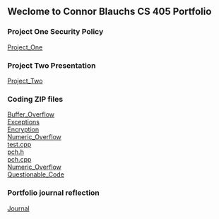 ## Weclome to Connor Blauchs CS 405 Portfolio


### Project One Security Policy
<a href="https://github.com/ConnorB123/connorb.github.io/blob/gh-pages/CS%20405%20Security%20Policy.docx">Project_One</a> <br />

### Project Two Presentation
<a href="https://github.com/ConnorB123/connorb.github.io/blob/gh-pages/CS%20405%20Project%20Two%20Presentation%20.pptx">Project_Two</a> <br />

### Coding ZIP files
<a href="https://github.com/ConnorB123/connorb.github.io/blob/gh-pages/Exceptions.zip">Buffer_Overflow</a> <br />
<a href="https://github.com/ConnorB123/connorb.github.io/blob/gh-pages/Exceptions.zip">Exceptions</a> <br />
<a href="https://github.com/ConnorB123/connorb.github.io/blob/gh-pages/Encryption.zip">Encryption</a> <br />
<a href="https://github.com/ConnorB123/connorb.github.io/blob/gh-pages/Numeric%20Overflow.sln">Numeric_Overflow</a> <br />
<a href="https://github.com/ConnorB123/connorb.github.io/blob/gh-pages/test.cpp">test.cpp</a> <br /> 
<a href="https://github.com/ConnorB123/connorb.github.io/blob/gh-pages/pch.h">pch.h</a>   
<a href="https://github.com/ConnorB123/connorb.github.io/blob/gh-pages/pch.cpp">pch.cpp</a> <br /> 
<a href="https://github.com/ConnorB123/connorb.github.io/blob/gh-pages/Numeric%20Overflow.sln">Numeric_Overflow</a> <br /> 
<a href="https://github.com/ConnorB123/connorb.github.io/blob/gh-pages/Questionable%20Code.zip">Questionable_Code</a> <br /> 

### Portfolio journal reflection
<a href="https://github.com/ConnorB123/connorb.github.io/blob/gh-pages/Portfolio%20Reflection.docx">Journal</a> <br /> 
